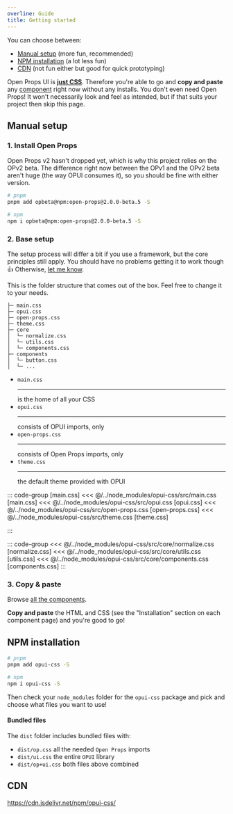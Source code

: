 ```yaml
---
overline: Guide
title: Getting started
---
```


<script setup>
import Accordion from "../.vitepress/theme/app/components/Accordion.vue";
import Alert from "../.vitepress/theme/app/components/Alert.vue";
</script>

<style scoped>
   .overflow .blocks {
      overflow-y: auto;
      max-block-size: 15lh;
   }
</style>

<span></span>

You can choose between:

- [Manual setup](#manual-setup) (more fun, recommended)
- [NPM installation](#npm-installation) (a lot less fun)
- [CDN](#cdn) (not fun either but good for quick prototyping)

<div class="not-rich-text">

<Alert class="ok outlined">
<p>Open Props UI is <u><strong>just CSS</strong></u>. Therefore you're able to go and <strong>copy and paste</strong> any <a class="link" href="/components">component</a> right now without any installs. You don't even need Open Props! It won't necessarily look and feel as intended, but if that suits your project then skip this page.</p>
</Alert>
</div>

## Manual setup

### 1. Install Open Props

Open Props v2 hasn't dropped yet, which is why this project relies on the OPv2 beta. The difference right now between the OPv1 and the OPv2 beta aren't huge (the way OPUI consumes it), so you should be fine with either version.

```sh
# pnpm
pnpm add opbeta@npm:open-props@2.0.0-beta.5 -S

# npm
npm i opbeta@npm:open-props@2.0.0-beta.5 -S
```

### 2. Base setup

The setup process will differ a bit if you use a framework, but the core principles still apply. You should have no problems getting it to work though :+1: Otherwise, [let me know](https://github.com/felix-bohlin/ui).

This is the folder structure that comes out of the box. Feel free to change it to your needs.

```
├─ main.css
├─ opui.css
├─ open-props.css
├─ theme.css
├─ core
│  └─ normalize.css
│  └─ utils.css
│  └─ components.css
├─ components
│  └─ button.css
│  └─ ...

```

<div class="not-rich-text">

<ul class="definition-list dotted">
  <li>
    <span class="term"><code>main.css</code></span>
    <hr>
    <span class="description">is the home of all your CSS</span>
  </li>
  <li>
    <span class="term"><code>opui.css</code></span>
    <hr>
    <span class="description">consists of OPUI imports, only</span>
  </li>
  <li>
    <span class="term"><code>open-props.css</code></span>
    <hr>
    <span class="description">consists of Open Props imports, only</span>
  </li>
  <li>
   <span class="term"><code>theme.css</code></span>
   <hr>
   <span class="description">the default theme provided with OPUI
</span>
  </li>
</ul>

::: code-group [main.css]
<<< @/../node_modules/opui-css/src/main.css [main.css]
<<< @/../node_modules/opui-css/src/opui.css [opui.css]
<<< @/../node_modules/opui-css/src/open-props.css [open-props.css]
<<< @/../node_modules/opui-css/src/theme.css [theme.css]

:::

<Accordion variant="tonal" style="margin-block-start: var(--size-3)">
<template #summary>src/core</template>

::: code-group
<<< @/../node_modules/opui-css/src/core/normalize.css [normalize.css]
<<< @/../node_modules/opui-css/src/core/utils.css [utils.css]
<<< @/../node_modules/opui-css/src/core/components.css [components.css]
:::

</Accordion>
</div>

### 3. Copy & paste

Browse [all the components](/components).

**Copy and paste** the HTML and CSS (see the "Installation" section on each component page) and you're good to go!

## NPM installation

```sh
# pnpm
pnpm add opui-css -S

# npm
npm i opui-css -S
```

Then check your `node_modules` folder for the `opui-css` package and pick and choose what files you want to use!

#### Bundled files

The `dist` folder includes bundled files with:

- `dist/op.css` all the needed `Open Props` imports
- `dist/ui.css` the entire `OPUI` library
- `dist/op+ui.css` both files above combined


## CDN

https://cdn.jsdelivr.net/npm/opui-css/
